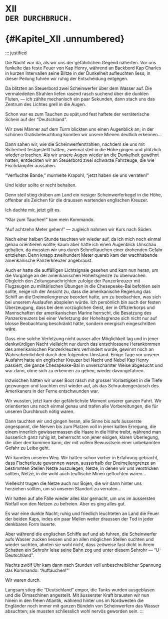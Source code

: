 # XII&nbsp;<br />**`DER DURCHBRUCH.`**<br /><br /> {#Kapitel_XII .unnumbered}

::: justified

Die Nacht war da, als wir uns der gefährlichen Gegend näherten. Vor uns funkelte
das feste Feuer von Kap Henry, während an Backbord Kap Charles in kurzen
Intervallen seine Blitze in der Dunkelheit aufleuchten liess; in dieser Peilung
fuhren wir ruhig der Entscheidung entgegen.

Da blitzten an Steuerbord zwei Scheinwerfer über dem Wasser auf. Die vermaledeiten
Strahlen liefen rasend rasch suchend über die dunklen Fluten, — ich zählte
mechanisch ein paar Sekunden, dann stach uns das Zentrum des Lichtes grell in
die Augen.

Schon war es zum Tauchen zu spät,und fest haftete der verräterische Schein auf
der “Deutschland”.

Wir zwei Männer auf dem Turm blickten uns einen Augenblick an; in der schönen
Gratisbeleuchtung konnten wir unsere Mienen deutlich erkennen...

Dann sahen wir, wie die Scheinwerferstrahlen, nachdem sie uns mit Sicherheit
festgestellt hatten, zweimal steil in die Höhe gingen und plötzlich wieder
erloschen. Als wir unsere Augen wieder an die Dunkelheit gewöhnt hatten,
entdeckten wir an Steuerbord zwei schwarze Fahrzeuge, die wie Fischdampfer aussahen.

“Verfluchte Bande,” murmelte Krapohl, “jetzt haben sie uns verraten!”

Und leider sollte er recht behalten.

Denn steil stieg drüben am Land ein riesiger Scheinwerferkegel in die Höhe,
offenbar als Zeichen für die draussen wartenden englischen Kreuzer.

Ich dachte mir, jetzt gilt es.

“Klar zum Tauchen!” kam mein Kommando.

“Auf achtzehn Meter gehen!” — zugleich nahmen wir Kurs nach Süden.

Nach einer halben Stunde tauchten wir wieder auf, da ich mich noch einmal genau
orientieren wollte; kaum aber hatte ich einen Augenblick Umschau gehalten,
da mussten wir uns durch Schnelltauchen einer drohenden Gefahr entziehen. Denn
knapp zweihundert Meter querab kam der wachhabende amerikanische Panzerkreuzer
angebraust.

Auch er hatte die auffälligen Lichtsignale gesehen und kam nun heran, um die
Vorgänge an der amerikanischen Hoheitsgrenze zu überwachen. Obgleich
den Zeitungsnachrichten zufolge der Panzerkreuzer mit Flugzeugen zu militärischen
Übungen in die Chesepeake-Bai befohlen sein sollte, neige ich der Ansicht zu,
dass die amerikanische Regierung das Schiff an die Dreimeilengrenze beordert hatte,
um zu beobachten, was sich bei unserem Auslaufen abspielen würde. Ich persönlich
bin auch der festen Überzeugung, dass bei dem vorzüglichen Geist, der in
Offizierkorps und Mannschaften der amerikanischen Marine herrscht, die Besatzung
des Panzerkreuzers bei einer Verletzung der Hoheitsgrenze sich nicht nur auf
 blosse Beobachtung beschränkt hätte, sondern energisch eingeschritten wäre.

Dass eine solche Verletzung nicht ausser aller Möglichkeit lag und in jener
denkwürdigen Nacht vielleicht nur durch das entschlossene Herankommen des
amerikanischen Panzerkreuzers verhindert wurde, gewinnt noch an Wahrscheinlichkeit
durch den folgenden Umstand. Einige Tage vor unserer Ausfahrt hatte ein
englischer Kreuzer bei Nacht und Nebel Kap Henry passiert, die ganze Chesapeake-Bai
in unverschämter Weise abgesucht und war dann, ohne sich zu erkennen zu geben,
wieder davongefahren.

Inzwischen hatten wir unser Boot rasch mit grosser Vorlastigkeit in die Tiefe
gezwungen und tauchten erst wieder auf, als das Schraubengeräusch des Amerikaners
in der Ferne entschwunden war.

Wir wussten, jetzt kam der gefährlichste Moment unserer ganzen Fahrt.
Wir orientierten uns noch einmal genau und trafen alle Vorbereitungen,
die für unseren Durchbruch nötig waren.

Dann tauchten wir und gingen heran, alle Sinne bis aufs äusserste angespannt,
die Nerven bis zum Platzen voll in jener kalten Erregung, die einem innerlich
gewissermassen die Haare in die Höhe treibt, während man äusserlich ganz ruhig ist,
beherrscht von jener eisigen, klaren Überlegung, die über den kommen kann,
der mit vollem Bewusstsein einer unbekannten Gefahr zu Leibe geht.

Wir kannten unseren Weg. Wir hatten schon vorher in Erfahrung gebracht, dass
Fischerleute gewonnen waren, ausserhalb der Dreimeilengrenze an bestimmten Stellen
Netze auszulegen, Netze, in denen wir uns verstricken sollten, Netze, in die wohl
auch teuflische Minen geflochten waren...

Vielleicht trugen die Netze auch nur Bojen, die wir dann hinter uns herziehen
sollten, um so unseren Standort zu verraten...

Wir hatten auf alle Fälle wieder alles klar gemacht, um uns im äussersten
Notfall von den Netzen zu befreien. Aber es ging alles gut.

Es war eine dunkle Nacht; ruhig und friedlich leuchteten an Land die Feuer der
beiden Kaps, indes ein paar Meilen weiter draussen der Tod in jeder denkbaren
Form lauerte.

Aber während die englischen Schiffe auf und ab fuhren, die Scheinwerfer aufs
Wasser zucken liessen und an allen möglichen Stellen suchten und wieder suchten,
ahnten sie wohl nicht, dass zeitweise fast dicht in ihrem Schatten ein Sehrohr
leise seine Bahn zog und unter diesem Sehrohr — “U-Deutschland”.

Nachts zwölf Uhr kam dann nach Stunden voll unbeschreiblicher Spannung das
Kommando: “Auftauchen!”’

Wir waren durch.

Langsam stieg die “Deutschland” empor, die Tanks wurden ausgeblasen und die
Ölmaschinen angestellt. Mit äusserster Kraft brausten wir nun hinein in den freien
Atlantik, während hinter uns im Nordwesten die Engländer noch immer mit ganzen
Bündeln von Scheinwerfern das Wasser absuchten; sie mussten schliesslich wohl
nervös geworden sein.
:::

